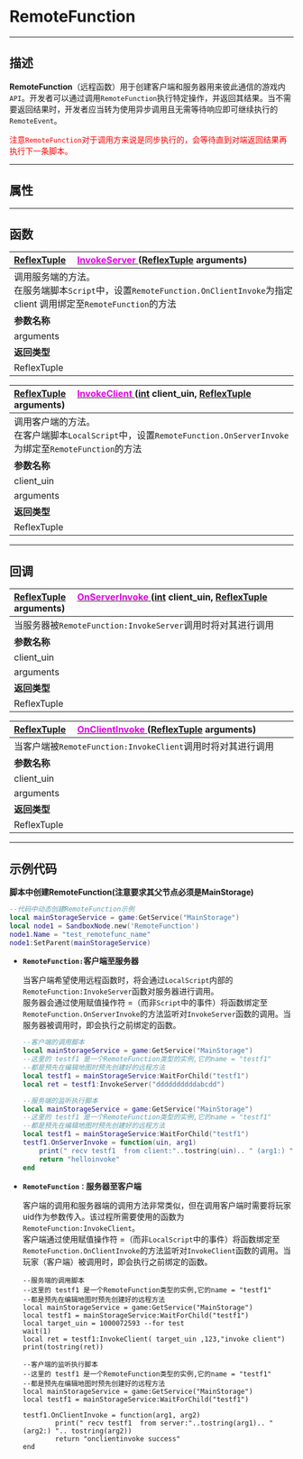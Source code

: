 # RemoteFunction
-----------------------------------------------------------------------------------------
## 描述

**RemoteFunction**（远程函数）用于创建客户端和服务器用来彼此通信的游戏内`API`。开发者可以通过调用`RemoteFunction`执行特定操作，并返回其结果。当不需要返回结果时，开发者应当转为使用异步调用且无需等待响应即可继续执行的`RemoteEvent`。<br>

<font color=red>注意`RemoteFunction`对于调用方来说是同步执行的，会等待直到对端返回结果再执行下一条脚本。</font>


-----------------------------------------------------------------------------------------
## 属性


-----------------------------------------------------------------------------------------
## 函数


|<div style="width:500px">[ReflexTuple]() &emsp;[<font color="dd00dd">InvokeServer</font> ]() ([ReflexTuple]() arguments)</div>|<div style="width:100px"></div>|<div style="width:45px"></div>|<div style="width:400px"></div>|
|:---|:---|:---|:---|
|调用服务端的方法。<br> 在服务端脚本`Script`中，设置`RemoteFunction.OnClientInvoke`为指定 client 调用绑定至`RemoteFunction`的方法||||
|**参数名称**|**类别**|**默认**|**描述**|
|arguments|ReflexTuple|||
|**返回类型**|||**概要**|
|ReflexTuple||||


|<div style="width:500px">[ReflexTuple]() &emsp;[<font color="dd00dd">InvokeClient</font> ]() ([int]() client_uin, [ReflexTuple]() arguments)</div>|<div style="width:100px"></div>|<div style="width:45px"></div>|<div style="width:400px"></div>|
|:---|:---|:---|:---|
|调用客户端的方法。<br>在客户端脚本`LocalScript`中，设置`RemoteFunction.OnServerInvoke`为绑定至`RemoteFunction`的方法||||
|**参数名称**|**类别**|**默认**|**描述**|
|client_uin|int|||
|arguments|ReflexTuple|||
|**返回类型**|||**概要**|
|ReflexTuple||||

-----------------------------------------------------------------------------------------
## 回调

|<div style="width:500px">[ReflexTuple]() &emsp;[<font color="dd00dd">OnServerInvoke</font> ]() ([int]() client_uin, [ReflexTuple]() arguments)</div>|<div style="width:100px"></div>|<div style="width:45px"></div>|<div style="width:400px"></div>|
|:---|:---|:---|:---|
|当服务器被`RemoteFunction:InvokeServer`调用时将对其进行调用||||
|**参数名称**|**类别**|**默认**|**描述**|
|client_uin|int|||
|arguments|ReflexTuple|||
|**返回类型**|||**概要**|
|ReflexTuple||||



|<div style="width:500px">[ReflexTuple]() &emsp;[<font color="dd00dd">OnClientInvoke</font> ]() ([ReflexTuple]() arguments)</div>|<div style="width:100px"></div>|<div style="width:45px"></div>|<div style="width:400px"></div>|
|:---|:---|:---|:---|
|当客户端被`RemoteFunction:InvokeClient`调用时将对其进行调用||||
|**参数名称**|**类别**|**默认**|**描述**|
|client_uin|int|||
|arguments|ReflexTuple|||
|**返回类型**|||**概要**|
|ReflexTuple||||

-----------------------------------------------------------------------------------------
## 示例代码

**脚本中创建RemoteFunction(注意要求其父节点必须是MainStorage)**

```lua
--代码中动态创建RemoteFunction示例 
local mainStorageService = game:GetService("MainStorage")
local node1 = SandboxNode.new('RemoteFunction')
node1.Name = "test_remotefunc_name"
node1:SetParent(mainStorageService)
```

* **`RemoteFunction:`客户端至服务器**

	当客户端希望使用远程函数时，将会通过`LocalScript`内部的`RemoteFunction:InvokeServer`函数对服务器进行调用。<br>
	服务器会通过使用赋值操作符 =（而非`Script`中的事件）将函数绑定至`RemoteFunction.OnServerInvoke`的方法监听对`InvokeServer`函数的调用。当服务器被调用时，即会执行之前绑定的函数。

	```lua
	--客户端的调用脚本
	local mainStorageService = game:GetService("MainStorage")
	--这里的 testf1 是一个RemoteFunction类型的实例,它的name = "testf1"
	--都是预先在编辑地图时预先创建好的远程方法
	local testf1 = mainStorageService:WaitForChild("testf1")
	local ret = testf1:InvokeServer("ddddddddddabcdd")
	```

	```lua
	--服务端的监听执行脚本
	local mainStorageService = game:GetService("MainStorage")
	--这里的 testf1 是一个RemoteFunction类型的实例,它的name = "testf1"
	--都是预先在编辑地图时预先创建好的远程方法
	local testf1 = mainStorageService:WaitForChild("testf1")
	testf1.OnServerInvoke = function(uin, arg1)
	    print(" recv testf1  from client:"..tostring(uin).. " (arg1:) ".. tostring(arg1))
	    return "helloinvoke"
	end
	```

* **`RemoteFunction：`服务器至客户端**

	客户端的调用和服务器端的调用方法非常类似，但在调用客户端时需要将玩家uid作为参数传入。该过程所需要使用的函数为`RemoteFunction:InvokeClient`。<br>
	客户端通过使用赋值操作符 =（而非`LocalScript`中的事件）将函数绑定至 `RemoteFunction.OnClientInvoke`的方法监听对`InvokeClient`函数的调用。当玩家（客户端）被调用时，即会执行之前绑定的函数。

	```
	--服务端的调用脚本
	--这里的 testf1 是一个RemoteFunction类型的实例,它的name = "testf1"
	--都是预先在编辑地图时预先创建好的远程方法
	local mainStorageService = game:GetService("MainStorage")
	local testf1 = mainStorageService:WaitForChild("testf1")
	local target_uin = 1000072593 --for test
	wait(1)
	local ret = testf1:InvokeClient( target_uin ,123,"invoke client")
	print(tostring(ret))
	```

	```
	--客户端的监听执行脚本
	--这里的 testf1 是一个RemoteFunction类型的实例,它的name = "testf1"
	--都是预先在编辑地图时预先创建好的远程方法
	local mainStorageService = game:GetService("MainStorage")
	local testf1 = mainStorageService:WaitForChild("testf1")

	testf1.OnClientInvoke = function(arg1, arg2)
	        print(" recv testf1  from server:"..tostring(arg1).. " (arg2:) ".. tostring(arg2))
	        return "onclientinvoke success"
	end
	```
